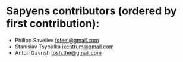 # Sapyens contributors (ordered by first contribution):

* Philipp Saveliev <fsfeel@gmail.com>
* Stanislav Tsybulka <ixentrum@gmail.com>
* Anton Gavrish	<tosh.the@gmail.com>